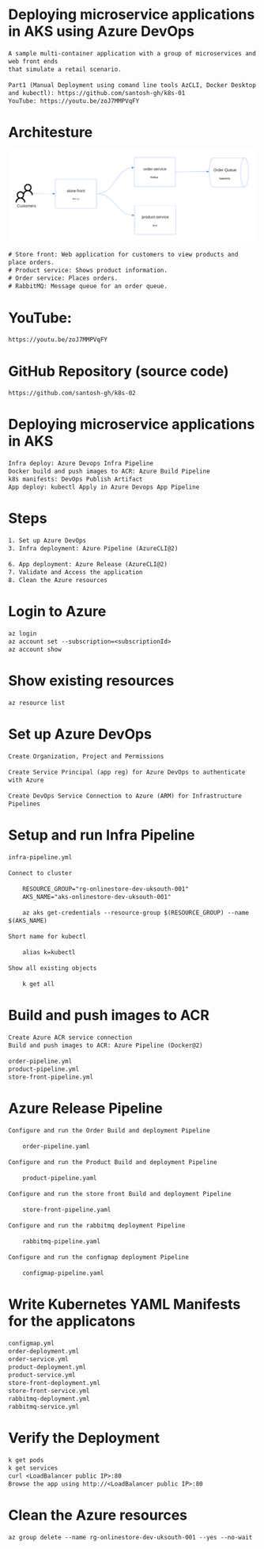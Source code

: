 
# Deploying microservice applications in AKS using Azure DevOps

    A sample multi-container application with a group of microservices and web front ends 
    that simulate a retail scenario.

    Part1 (Manual Deployment using comand line tools AzCLI, Docker Desktop and kubectl): https://github.com/santosh-gh/k8s-01
    YouTube: https://youtu.be/zoJ7MMPVqFY

# Architesture

![Store Architesture](aks-store-architecture.png)

    # Store front: Web application for customers to view products and place orders.
    # Product service: Shows product information.
    # Order service: Places orders.
    # RabbitMQ: Message queue for an order queue.

# YouTube: 

    https://youtu.be/zoJ7MMPVqFY    
 
# GitHub Repository (source code)

    https://github.com/santosh-gh/k8s-02

# Deploying microservice applications in AKS

    Infra deploy: Azure Devops Infra Pipeline 
    Docker build and push images to ACR: Azure Build Pipeline 
    k8s manifests: DevOps Publish Artifact
    App deploy: kubectl Apply in Azure Devops App Pipeline


# Steps

    1. Set up Azure DevOps
    3. Infra deployment: Azure Pipeline (AzureCLI@2)

    6. App deployment: Azure Release (AzureCLI@2)
    7. Validate and Access the application
    8. Clean the Azure resources

# Login to Azure

    az login
    az account set --subscription=<subscriptionId>
    az account show

# Show existing resources

    az resource list

# Set up Azure DevOps

    Create Organization, Project and Permissions

    Create Service Principal (app reg) for Azure DevOps to authenticate with Azure

    Create DevOps Service Connection to Azure (ARM) for Infrastructure Pipelines

# Setup and run Infra Pipeline

    infra-pipeline.yml

    Connect to cluster

        RESOURCE_GROUP="rg-onlinestore-dev-uksouth-001"
        AKS_NAME="aks-onlinestore-dev-uksouth-001"

        az aks get-credentials --resource-group $(RESOURCE_GROUP) --name $(AKS_NAME)

    Short name for kubectl

        alias k=kubectl

    Show all existing objects

        k get all

# Build and push images to ACR

    Create Azure ACR service connection
    Build and push images to ACR: Azure Pipeline (Docker@2)

    order-pipeline.yml
    product-pipeline.yml
    store-front-pipeline.yml

# Azure Release Pipeline

    Configure and run the Order Build and deployment Pipeline

        order-pipeline.yaml

    Configure and run the Product Build and deployment Pipeline

        product-pipeline.yaml

    Configure and run the store front Build and deployment Pipeline
    
        store-front-pipeline.yaml

    Configure and run the rabbitmq deployment Pipeline

        rabbitmq-pipeline.yaml

    Configure and run the configmap deployment Pipeline

        configmap-pipeline.yaml

# Write Kubernetes YAML Manifests for the applicatons

    configmap.yml
    order-deployment.yml
    order-service.yml
    product-deployment.yml
    product-service.yml
    store-front-deployment.yml
    store-front-service.yml
    rabbitmq-deployment.yml
    rabbitmq-service.yml

# Verify the Deployment

    k get pods
    k get services
    curl <LoadBalancer public IP>:80
    Browse the app using http://<LoadBalancer public IP>:80

# Clean the Azure resources

    az group delete --name rg-onlinestore-dev-uksouth-001 --yes --no-wait 